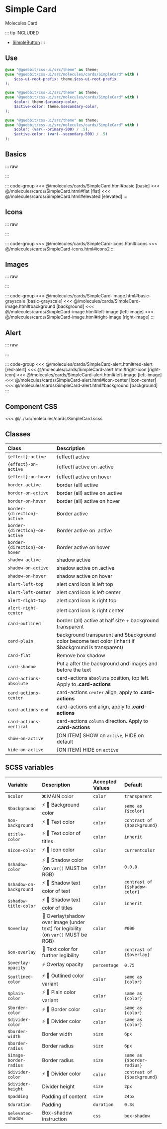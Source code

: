 # Simple Card
<Badge type="tip">Molecules</Badge> <Badge type="info">Card</Badge>

::: tip INCLUDED
- [SimpleButton](/atoms/buttons/SimpleButton)
:::


## Use

```scss
@use "@guebbit/css-ui/src/theme" as theme;
@use "@guebbit/css-ui/src/molecules/cards/SimpleCard" with (
    $css-ui-root-prefix: theme.$css-ui-root-prefix
);
```

```scss
@use "@guebbit/css-ui/src/theme" as theme;
@use "@guebbit/css-ui/src/molecules/cards/SimpleCard" with (
    $color: theme.$primary-color,
    $active-color: theme.$secondary-color,
);
```

```scss
@use "@guebbit/css-ui/src/theme" as theme;
@use "@guebbit/css-ui/src/molecules/cards/SimpleCard" with (
    $color: (var(--primary-500) / .5),
    $active-color: (var(--secondary-500) / .5)
);
```

## Basics

::: raw
<div class="dev-section">
    <!--@include: ../../molecules/cards/SimpleCard.html -->
</div>
:::

::: code-group
<<< @/molecules/cards/SimpleCard.html#basic [basic]
<<< @/molecules/cards/SimpleCard.html#flat [flat]
<<< @/molecules/cards/SimpleCard.html#elevated [elevated]
:::

## Icons

::: raw
<div class="dev-section">
    <!--@include: ../../molecules/cards/SimpleCard-icons.html -->
</div>
:::

::: code-group
<<< @/molecules/cards/SimpleCard-icons.html#icons
<<< @/molecules/cards/SimpleCard-icons.html#icons2
:::

## Images

::: raw
<div class="dev-section">
    <!--@include: ../../molecules/cards/SimpleCard-image.html -->
</div>
:::

::: code-group
<<< @/molecules/cards/SimpleCard-image.html#basic-grayscale [basic-grayscale]
<<< @/molecules/cards/SimpleCard-image.html#background [background]
<<< @/molecules/cards/SimpleCard-image.html#left-image [left-image]
<<< @/molecules/cards/SimpleCard-image.html#right-image [right-image]
:::

## Alert

::: raw
<div class="dev-section">
    <!--@include: ../../molecules/cards/SimpleCard-alert.html -->
</div>
:::

::: code-group
<<< @/molecules/cards/SimpleCard-alert.html#red-alert [red-alert]
<<< @/molecules/cards/SimpleCard-alert.html#right-icon [right-icon]
<<< @/molecules/cards/SimpleCard-alert.html#left-image [left-image]
<<< @/molecules/cards/SimpleCard-alert.html#icon-center [icon-center]
<<< @/molecules/cards/SimpleCard-alert.html#background [background]
:::

## Component CSS

<<< @/../src/molecules/cards/SimpleCard.scss

## Classes

| Class                          | Description                                                                                            |
|:-------------------------------|:-------------------------------------------------------------------------------------------------------|
| `{effect}-active`              | {effect} active                                                                                        |
| `{effect}-on-active`           | {effect} active on .active                                                                             |
| `{effect}-on-hover`            | {effect} active on hover                                                                               |
| `border-active`                | border (all) active                                                                                    |
| `border-on-active`             | border (all) active on .active                                                                         |
| `border-on-hover`              | border (all) active on hover                                                                           |
| `border-{direction}-active`    | Border active                                                                                          |
| `border-{direction}-on-active` | Border active on .active                                                                               |
| `border-{direction}-on-hover`  | Border active on hover                                                                                 |
| `shadow-active`                | shadow active                                                                                          |
| `shadow-on-active`             | shadow active on .active                                                                               |
| `shadow-on-hover`              | shadow active on hover                                                                                 |
| `alert-left-top`               | alert card icon is left top                                                                            |
| `alert-left-center`            | alert card icon is left center                                                                         |
| `alert-right-top`              | alert card icon is right top                                                                           |
| `alert-right-center`           | alert card icon is right center                                                                        |
| `card-outlined`                | border (all) active at half size + background transparent                                              |
| `card-plain`                   | background transparent and $background color become text color (inherit if $background is transparent) |
| `card-flat`                    | Remove box shadow                                                                                      |
| `card-shadow`                  | Put a after the background and images and before the text                                              |
| `card-actions-absolute`        | card-actions `absolute` position, top left. Apply to **.card-actions**                                 |
| `card-actions-center`          | card-actions `center` align, apply to **.card-actions**                                                |
| `card-actions-end`             | card-actions `end` align, apply to **.card-actions**                                                   |
| `card-actions-vertical`        | card-actions `column`  direction. Apply to **.card-actions**                                           |
| `show-on-active`               | [ON ITEM] SHOW on `active`, HIDE on default                                                            |
| `hide-on-active`               | [ON ITEM] HIDE on `active`                                                                             |

## SCSS variables

| Variable                | Description                                                                                                    | Accepted Values | Default                       |
|:------------------------|:---------------------------------------------------------------------------------------------------------------|:----------------|:------------------------------|
| `$color`                | :x: MAIN color                                                                                                 | `color`         | `transparent`                 |
| `$background`           | :zap: :first_quarter_moon_with_face: Background color                                                          | `color`         | `same as {$color}`            |
| `$on-background`        | :zap: :first_quarter_moon_with_face: Text color                                                                | `color`         | `contrast of {$background}`   |
| `$title-color`          | :zap: :first_quarter_moon_with_face: Text color of titles                                                      | `color`         | `inherit`                     |
| `$icon-color`           | :zap: :first_quarter_moon_with_face: Icon color                                                                | `color`         | `currentcolor`                |
| `$shadow-color`         | :zap: :first_quarter_moon_with_face: Shadow color (on `var()` MUST be RGB)                                     | `color`         | `0,0,0`                       |
| `$shadow-on-background` | :zap: :first_quarter_moon_with_face: Shadow text color of text                                                 | `color`         | `contrast of {$shadow-color}` |
| `$shadow-title-color`   | :zap: :first_quarter_moon_with_face: Shadow text color of titles                                               | `color`         | `inherit`                     |
| `$overlay`              | :first_quarter_moon_with_face: Overlay\shadow over image (under text) for legibility (on `var()` MUST be RGB)  | `color`         | `#000`                        |
| `$on-overlay`           | :first_quarter_moon_with_face: Text color for further legibility                                               | `color`         | `contrast of {$overlay}`      |
| `$overlay-opacity`      | :zap: Overlay opacity                                                                                          | `percentage`    | `0.75`                        |
| `$outlined-color`       | :zap: :first_quarter_moon_with_face: Outlined color variant                                                    | `color`         | `same as {color}`             |
| `$plain-color`          | :zap: :first_quarter_moon_with_face: Plain color variant                                                       | `color`         | `same as {color}`             |
| `$border-color`         | :zap: :first_quarter_moon_with_face: Border color                                                              | `color`         | `same as {color}`             |
| `$divider-color`        | :zap: :first_quarter_moon_with_face: Divider color                                                             | `color`         | `same as {color}`             |
| `$border-width`         | Border width                                                                                                   | `size`          | `6px`                         |
| `$border-radius`        | Border radius                                                                                                  | `size`          | `6px`                         |
| `$image-border-radius`  | Border radius                                                                                                  | `size`          | `same as {$border-radius}`    |
| `$divider-color`        | :zap: :first_quarter_moon_with_face: Divider color                                                             | `color`         | `contrast of {$background}`   |
| `$divider-height`       | Divider height                                                                                                 | `size`          | `2px`                         |
| `$padding`              | Padding of content                                                                                             | `size`          | `24px`                        |
| `$duration`             | Padding                                                                                                        | `duration`      | `0.3s`                        |
| `$elevated-shadow`      | Box-shadow instruction                                                                                         | `css`           | `box-shadow`                  |


<style lang="scss">
@use "../docs/theme" as theme;
@use "../src/atoms/buttons/SimpleButton" with (
    $css-ui-root-prefix: theme.$css-ui-root-prefix
);
@use "../src/molecules/cards/SimpleCard" with (
    $css-ui-root-prefix: theme.$css-ui-root-prefix,
);
</style>